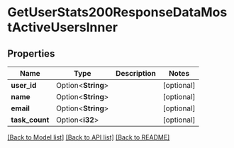# GetUserStats200ResponseDataMostActiveUsersInner

## Properties

Name | Type | Description | Notes
------------ | ------------- | ------------- | -------------
**user_id** | Option<**String**> |  | [optional]
**name** | Option<**String**> |  | [optional]
**email** | Option<**String**> |  | [optional]
**task_count** | Option<**i32**> |  | [optional]

[[Back to Model list]](../README.md#documentation-for-models) [[Back to API list]](../README.md#documentation-for-api-endpoints) [[Back to README]](../README.md)


